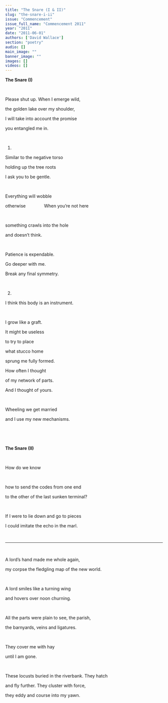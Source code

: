 ```yaml
---
title: "The Snare (I & II)"
slug: "the-snare-i-ii"
issue: "Commencement"
issue_full_name: "Commencement 2011"
year: "2011"
date: "2011-06-01"
authors: ['David Wallace']
section: "poetry"
audio: []
main_image: ""
banner_image: ""
images: []
videos: []
---
```

**The Snare (I)**

 

Please shut up. When I emerge wild,

 the golden lake over my shoulder,

 I will take into account the promise

 you entangled me in.

  

 1.

 Similar to the negative torso

 holding up the tree roots

 I ask you to be gentle.

  

 Everything will wobble

 otherwise               When you’re not here

  

 something crawls into the hole

 and doesn’t think.

  

 Patience is expendable.

 Go deeper with me.

 Break any final symmetry.

  

 2.

 I think this body is an instrument.

  

 I grow like a graft.

 It might be useless

 to try to place

 what stucco home

 sprung me fully formed.

 How often I thought

 of my network of parts.

 And I thought of yours.

  

 Wheeling we get married

 and I use my new mechanisms.

  

  

 **The Snare (II)**

  

 How do we know

  

 how to send the codes from one end

 to the other of the last sunken terminal?

  

 If I were to lie down and go to pieces

 I could imitate the echo in the marl.

  

 *** 

  

 A lord’s hand made me whole again,

 my corpse the fledgling map of the new world.

  

 A lord smiles like a turning wing

 and hovers over noon churning.

  

 All the parts were plain to see, the parish,

 the barnyards, veins and ligatures.

  

 They cover me with hay

 until I am gone.

  

 These locusts buried in the riverbank. They hatch 

 and fly further. They cluster with force,

 they eddy and course into my yawn.

